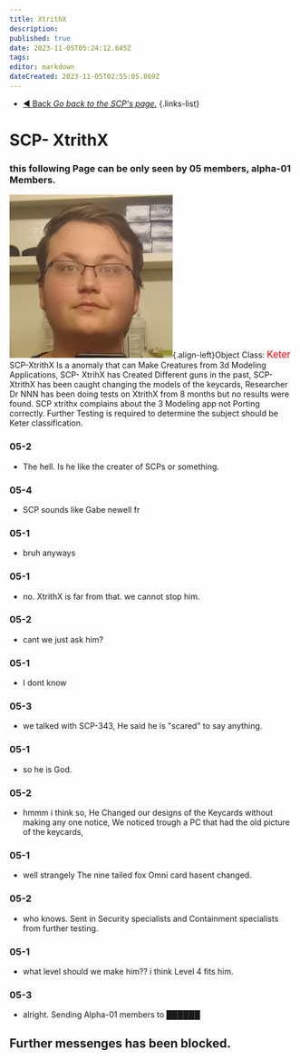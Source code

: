 ```yaml
---
title: XtrithX
description: 
published: true
date: 2023-11-05T05:24:12.645Z
tags: 
editor: markdown
dateCreated: 2023-11-05T02:55:05.869Z
---
```


- [:arrow_backward: Back *Go back to the SCP's page.*](/en/game/scps#scps)
{.links-list}
# SCP- XtrithX
### this following Page can be only seen by 05 members, alpha-01 Members.
![xtrithx.jpg](/images/rooms/xtrithx.jpg){.align-left}Object Class</big>: <font color="#f70004"><big>Keter</big></font>
SCP-XtrithX Is a anomaly that can Make Creatures from 3d Modeling Applications, SCP- XtrihX has Created Different guns in the past, SCP- XtrithX has been caught changing the models of the keycards, Researcher Dr NNN has been doing tests on XtrithX from 8 months but no results were found. SCP xtrithx complains about the 3 Modeling app not Porting correctly. Further Testing is required to determine the subject should be Keter classification.
‎
‎
‎
‎
‎
‎
‎
‎
‎
### 05-2
- The hell. Is he like the creater of SCPs or something.
### 05-4 
- SCP sounds like Gabe newell fr
### 05-1 
- bruh anyways
### 05-1 
- no. XtrithX is far from that. we cannot stop him.
### 05-2
- cant we just ask him?
### 05-1 
- I dont know
### 05-3
- we talked with SCP-343, He said he is "scared" to say anything.
### 05-1
- so he is God.
### 05-2 
- hmmm i think so, He Changed our designs of the Keycards without making any one notice, We noticed trough a PC that had the old picture of the keycards,
### 05-1 
- well strangely The nine tailed fox Omni card hasent changed.
### 05-2
- who knows. Sent in Security specialists and Containment specialists from further testing.
### 05-1 
- what level should we make him?? i think Level 4 fits him.
### 05-3
- alright. Sending Alpha-01 members to ██████

## Further messenges has been blocked.
